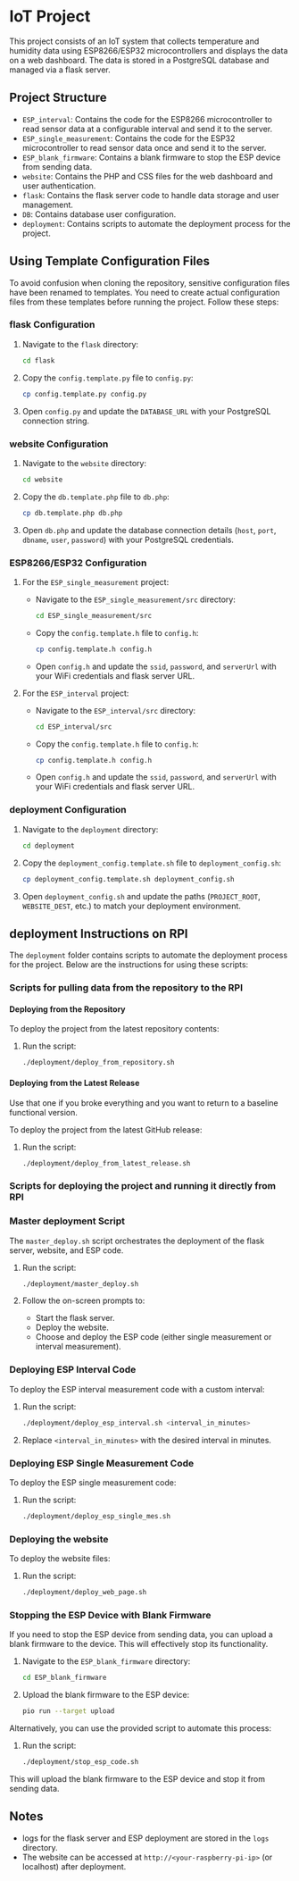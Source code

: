 # IoT Project

This project consists of an IoT system that collects temperature and humidity data using ESP8266/ESP32 microcontrollers and displays the data on a web dashboard. The data is stored in a PostgreSQL database and managed via a flask server.

## Project Structure

- `ESP_interval`: Contains the code for the ESP8266 microcontroller to read sensor data at a configurable interval and send it to the server.
- `ESP_single_measurement`: Contains the code for the ESP32 microcontroller to read sensor data once and send it to the server.
- `ESP_blank_firmware`: Contains a blank firmware to stop the ESP device from sending data.
- `website`: Contains the PHP and CSS files for the web dashboard and user authentication.
- `flask`: Contains the flask server code to handle data storage and user management.
- `DB`: Contains database user configuration.
- `deployment`: Contains scripts to automate the deployment process for the project.

## Using Template Configuration Files

To avoid confusion when cloning the repository, sensitive configuration files have been renamed to templates. You need to create actual configuration files from these templates before running the project. Follow these steps:

### flask Configuration

1. Navigate to the `flask` directory:
    ```sh
    cd flask
    ```

2. Copy the `config.template.py` file to `config.py`:
    ```sh
    cp config.template.py config.py
    ```

3. Open `config.py` and update the `DATABASE_URL` with your PostgreSQL connection string.

### website Configuration

1. Navigate to the `website` directory:
    ```sh
    cd website
    ```

2. Copy the `db.template.php` file to `db.php`:
    ```sh
    cp db.template.php db.php
    ```

3. Open `db.php` and update the database connection details (`host`, `port`, `dbname`, `user`, `password`) with your PostgreSQL credentials.

### ESP8266/ESP32 Configuration

1. For the `ESP_single_measurement` project:
    - Navigate to the `ESP_single_measurement/src` directory:
        ```sh
        cd ESP_single_measurement/src
        ```
    - Copy the `config.template.h` file to `config.h`:
        ```sh
        cp config.template.h config.h
        ```
    - Open `config.h` and update the `ssid`, `password`, and `serverUrl` with your WiFi credentials and flask server URL.

2. For the `ESP_interval` project:
    - Navigate to the `ESP_interval/src` directory:
        ```sh
        cd ESP_interval/src
        ```
    - Copy the `config.template.h` file to `config.h`:
        ```sh
        cp config.template.h config.h
        ```
    - Open `config.h` and update the `ssid`, `password`, and `serverUrl` with your WiFi credentials and flask server URL.

### deployment Configuration

1. Navigate to the `deployment` directory:
    ```sh
    cd deployment
    ```

2. Copy the `deployment_config.template.sh` file to `deployment_config.sh`:
    ```sh
    cp deployment_config.template.sh deployment_config.sh
    ```

3. Open `deployment_config.sh` and update the paths (`PROJECT_ROOT`, `WEBSITE_DEST`, etc.) to match your deployment environment.

## deployment Instructions on RPI

The `deployment` folder contains scripts to automate the deployment process for the project. Below are the instructions for using these scripts:

### Scripts for pulling data from the repository to the RPI

#### Deploying from the Repository

To deploy the project from the latest repository contents:
1. Run the script:
    ```sh
    ./deployment/deploy_from_repository.sh
    ```

#### Deploying from the Latest Release
Use that one if you broke everything and you want to return to a baseline functional version.

To deploy the project from the latest GitHub release:
1. Run the script:
    ```sh
    ./deployment/deploy_from_latest_release.sh
    ```

### Scripts for deploying the project and running it directly from RPI

### Master deployment Script

The `master_deploy.sh` script orchestrates the deployment of the flask server, website, and ESP code.

1. Run the script:
    ```sh
    ./deployment/master_deploy.sh
    ```

2. Follow the on-screen prompts to:
   - Start the flask server.
   - Deploy the website.
   - Choose and deploy the ESP code (either single measurement or interval measurement).

### Deploying ESP Interval Code

To deploy the ESP interval measurement code with a custom interval:
1. Run the script:
    ```sh
    ./deployment/deploy_esp_interval.sh <interval_in_minutes>
    ```
2. Replace `<interval_in_minutes>` with the desired interval in minutes.

### Deploying ESP Single Measurement Code

To deploy the ESP single measurement code:
1. Run the script:
    ```sh
    ./deployment/deploy_esp_single_mes.sh
    ```

### Deploying the website

To deploy the website files:
1. Run the script:
    ```sh
    ./deployment/deploy_web_page.sh
    ```

### Stopping the ESP Device with Blank Firmware

If you need to stop the ESP device from sending data, you can upload a blank firmware to the device. This will effectively stop its functionality.

1. Navigate to the `ESP_blank_firmware` directory:
    ```sh
    cd ESP_blank_firmware
    ```

2. Upload the blank firmware to the ESP device:
    ```sh
    pio run --target upload
    ```

Alternatively, you can use the provided script to automate this process:
1. Run the script:
    ```sh
    ./deployment/stop_esp_code.sh
    ```

This will upload the blank firmware to the ESP device and stop it from sending data.

## Notes

- logs for the flask server and ESP deployment are stored in the `logs` directory.
- The website can be accessed at `http://<your-raspberry-pi-ip>` (or localhost) after deployment.
